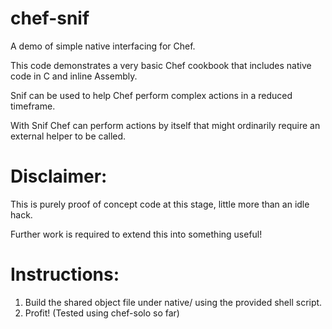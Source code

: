 
chef-snif
=========

A demo of simple native interfacing for Chef.   

This code demonstrates a very basic Chef cookbook that includes native code in C and inline Assembly. 

Snif can be used to help Chef perform complex actions in a reduced timeframe. 

With Snif Chef can perform actions by itself that might ordinarily require an external helper to be called. 

Disclaimer:
===========

This is purely proof of concept code at this stage, little more than an idle hack. 

Further work is required to extend this into something useful! 

Instructions: 
=============

1) Build the shared object file under native/ using the provided shell script. 
2) Profit!   (Tested using chef-solo so far) 

